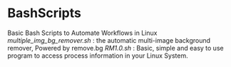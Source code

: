 # BashScripts
Basic Bash Scripts to Automate Workflows in Linux
*multiple_img_bg_remover.sh* : the automatic multi-image background remover, Powered by remove.bg
*RM1.0.sh* : Basic, simple and easy to use program to access process information in your Linux System.
